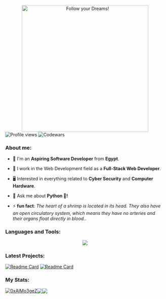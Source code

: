 <div style="text-align: center;"> 
  <img width="400" src="https://readme-typing-svg.herokuapp.com?font=JetBrains+Mono&weight=600&size=30&duration=2500&color=00f200&width=535&lines=Hi,+I'm+Muhammad;I+love+Computers.;WBU?;let's+Connect!"  alt="Follow your Dreams!"/>
</div>

<div algin="left">
<img src="https://komarev.com/ghpvc/?username=0xAlMo3geZ&color=green" alt="Profile views" />
<img src="https://www.codewars.com/users/0xAlMo3geZ/badges/micro" alt="Codewars"/>
</div>
  
<div>
  <h3 align="left">About me:</h3>

  - 👨 I'm an **Aspiring Software Developer** from **Egypt**.

  - 🔭 I work in the Web Development field as a **Full-Stack Web Developer**.

  - 🖥️ Interested in everything related to **Cyber Security** and **Computer Hardware**.

  - 💬 Ask me about **Python 🐍!**

  - ⚡ **fun fact**: *The heart of a shrimp is located in its head. They also have an open circulatory system, which means they have no arteries and their organs float directly in blood.*.
</div>

<div>
  <h3 align="left">Languages and Tools:</h3>
    <p align="center">
      <a href="https://github.com/0xAlMo3geZ">
        <img src="https://skillicons.dev/icons?i=html,css,tailwind,js,vue,php,python,laravel,fastapi,mysql,postgresql,git,linux,vscode" />
      </a>
    </p>
</div>

### Latest Projects: 

[![Readme Card](https://github-readme-stats.vercel.app/api/pin/?username=0xAlMo3geZ&repo=toedoe-list-api&theme=gotham&hide_border=true)](https://github.com/0xAlMo3geZ/toedoe-list-api)
[![Readme Card](https://github-readme-stats.vercel.app/api/pin/?username=0xAlMo3geZ&repo=music-app&theme=gotham&hide_border=true)](https://github.com/0xAlMo3geZ/music-app)

### My Stats:

<div align="left">
<a href="https://github.com/0xAlMo3geZ"><img align="center" src="https://github-readme-streak-stats.herokuapp.com/?user=0xAlMo3geZ&theme=gotham&hide_border=true" alt="0xAlMo3geZ" /></a><a href="https://github.com/0xAlMo3geZ"><img align="center" src="https://github-readme-stats.vercel.app/api?username=0xAlMo3geZ&theme=gotham&show_icons=true&hide_border=true" /></a><a href="https://github.com/0xAlMo3geZ"><img align="center" src="https://github-readme-stats.vercel.app/api/top-langs/?username=0xAlMo3geZ&theme=gotham&layout=compact&hide_border=true" /></a> 
</div>
